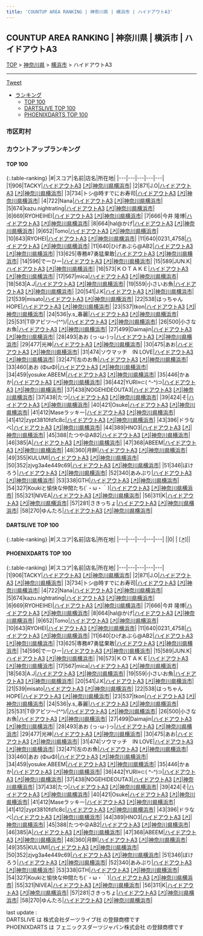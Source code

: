 ```yaml
---
title: 'COUNTUP AREA RANKING | 神奈川県 | 横浜市 | ハイドアウトA3'
---
```

## COUNTUP AREA RANKING | 神奈川県 | 横浜市 | ハイドアウトA3

[TOP](/darts/rank/) > [神奈川県](/darts/rank/神奈川県/) > [横浜市](/darts/rank/神奈川県/横浜市/) > ハイドアウトA3

___

<a href="https://twitter.com/share?ref_src=twsrc%5Etfw" data-text="COUNTUP AREA RANKING | 神奈川県横浜市ハイドアウトA3" class="twitter-share-button" data-hashtags="DARTSLIVE,PHOENIXDARTS,darts,ダーツ" data-show-count="false">Tweet</a>

* [ランキング](#カウントアップランキング)
    * [TOP 100](#top-100)
    * [DARTSLIVE TOP 100](#dartslive-top-100)
    * [PHOENIXDARTS TOP 100](#phoenixdarts-top-100)

### 市区町村

<ul>

</ul>

### カウントアップランキング

#### TOP 100



{:.table-ranking}
|#|スコア|名前|店名|所在地|
|---|---|---|---|---|
|1|906|<span class="rank-name-pd">TACKY</span>|<a href="/darts/rank/shops/90493.html">ハイドアウトA3</a> <a href="https://vs.phoenixdarts.com/jp/shop/shopDetailInfo/s_90493?s_seq=90493">[↗]</a>|<a href="/darts/rank/神奈川県/横浜市">神奈川県横浜市</a>|
|2|871|<span class="rank-name-pd">J.O</span>|<a href="/darts/rank/shops/90493.html">ハイドアウトA3</a> <a href="https://vs.phoenixdarts.com/jp/shop/shopDetailInfo/s_90493?s_seq=90493">[↗]</a>|<a href="/darts/rank/神奈川県/横浜市">神奈川県横浜市</a>|
|3|734|<span class="rank-name-pd">トシ@時すでにお寿司</span>|<a href="/darts/rank/shops/90493.html">ハイドアウトA3</a> <a href="https://vs.phoenixdarts.com/jp/shop/shopDetailInfo/s_90493?s_seq=90493">[↗]</a>|<a href="/darts/rank/神奈川県/横浜市">神奈川県横浜市</a>|
|4|722|<span class="rank-name-pd">Nana</span>|<a href="/darts/rank/shops/90493.html">ハイドアウトA3</a> <a href="https://vs.phoenixdarts.com/jp/shop/shopDetailInfo/s_90493?s_seq=90493">[↗]</a>|<a href="/darts/rank/神奈川県/横浜市">神奈川県横浜市</a>|
|5|674|<span class="rank-name-pd">kazu.nightrating</span>|<a href="/darts/rank/shops/90493.html">ハイドアウトA3</a> <a href="https://vs.phoenixdarts.com/jp/shop/shopDetailInfo/s_90493?s_seq=90493">[↗]</a>|<a href="/darts/rank/神奈川県/横浜市">神奈川県横浜市</a>|
|6|669|<span class="rank-name-pd">RYOHEIHEI</span>|<a href="/darts/rank/shops/90493.html">ハイドアウトA3</a> <a href="https://vs.phoenixdarts.com/jp/shop/shopDetailInfo/s_90493?s_seq=90493">[↗]</a>|<a href="/darts/rank/神奈川県/横浜市">神奈川県横浜市</a>|
|7|666|<span class="rank-name-pd"><span class="pro-icon-pd"></span>今井 隆博</span>|<a href="/darts/rank/shops/90493.html">ハイドアウトA3</a> <a href="https://vs.phoenixdarts.com/jp/shop/shopDetailInfo/s_90493?s_seq=90493">[↗]</a>|<a href="/darts/rank/神奈川県/横浜市">神奈川県横浜市</a>|
|8|664|<span class="rank-name-pd">hal@かげ</span>|<a href="/darts/rank/shops/90493.html">ハイドアウトA3</a> <a href="https://vs.phoenixdarts.com/jp/shop/shopDetailInfo/s_90493?s_seq=90493">[↗]</a>|<a href="/darts/rank/神奈川県/横浜市">神奈川県横浜市</a>|
|9|652|<span class="rank-name-pd">Tomo</span>|<a href="/darts/rank/shops/90493.html">ハイドアウトA3</a> <a href="https://vs.phoenixdarts.com/jp/shop/shopDetailInfo/s_90493?s_seq=90493">[↗]</a>|<a href="/darts/rank/神奈川県/横浜市">神奈川県横浜市</a>|
|10|643|<span class="rank-name-pd">RYOHEI</span>|<a href="/darts/rank/shops/90493.html">ハイドアウトA3</a> <a href="https://vs.phoenixdarts.com/jp/shop/shopDetailInfo/s_90493?s_seq=90493">[↗]</a>|<a href="/darts/rank/神奈川県/横浜市">神奈川県横浜市</a>|
|11|640|<span class="rank-name-pd">0231_4758</span>|<a href="/darts/rank/shops/90493.html">ハイドアウトA3</a> <a href="https://vs.phoenixdarts.com/jp/shop/shopDetailInfo/s_90493?s_seq=90493">[↗]</a>|<a href="/darts/rank/神奈川県/横浜市">神奈川県横浜市</a>|
|11|640|<span class="rank-name-pd">ひげあぶら@AB2</span>|<a href="/darts/rank/shops/90493.html">ハイドアウトA3</a> <a href="https://vs.phoenixdarts.com/jp/shop/shopDetailInfo/s_90493?s_seq=90493">[↗]</a>|<a href="/darts/rank/神奈川県/横浜市">神奈川県横浜市</a>|
|13|625|<span class="rank-name-pd">専務#7勇猛果敢</span>|<a href="/darts/rank/shops/90493.html">ハイドアウトA3</a> <a href="https://vs.phoenixdarts.com/jp/shop/shopDetailInfo/s_90493?s_seq=90493">[↗]</a>|<a href="/darts/rank/神奈川県/横浜市">神奈川県横浜市</a>|
|14|596|<span class="rank-name-pd">でーひー</span>|<a href="/darts/rank/shops/90493.html">ハイドアウトA3</a> <a href="https://vs.phoenixdarts.com/jp/shop/shopDetailInfo/s_90493?s_seq=90493">[↗]</a>|<a href="/darts/rank/神奈川県/横浜市">神奈川県横浜市</a>|
|15|589|<span class="rank-name-pd">JUN.K</span>|<a href="/darts/rank/shops/90493.html">ハイドアウトA3</a> <a href="https://vs.phoenixdarts.com/jp/shop/shopDetailInfo/s_90493?s_seq=90493">[↗]</a>|<a href="/darts/rank/神奈川県/横浜市">神奈川県横浜市</a>|
|16|573|<span class="rank-name-pd">ＫＯＴＡＫＥ</span>|<a href="/darts/rank/shops/90493.html">ハイドアウトA3</a> <a href="https://vs.phoenixdarts.com/jp/shop/shopDetailInfo/s_90493?s_seq=90493">[↗]</a>|<a href="/darts/rank/神奈川県/横浜市">神奈川県横浜市</a>|
|17|567|<span class="rank-name-pd">mica</span>|<a href="/darts/rank/shops/90493.html">ハイドアウトA3</a> <a href="https://vs.phoenixdarts.com/jp/shop/shopDetailInfo/s_90493?s_seq=90493">[↗]</a>|<a href="/darts/rank/神奈川県/横浜市">神奈川県横浜市</a>|
|18|563|<span class="rank-name-pd">A.J</span>|<a href="/darts/rank/shops/90493.html">ハイドアウトA3</a> <a href="https://vs.phoenixdarts.com/jp/shop/shopDetailInfo/s_90493?s_seq=90493">[↗]</a>|<a href="/darts/rank/神奈川県/横浜市">神奈川県横浜市</a>|
|19|559|<span class="rank-name-pd">小さいお魚</span>|<a href="/darts/rank/shops/90493.html">ハイドアウトA3</a> <a href="https://vs.phoenixdarts.com/jp/shop/shopDetailInfo/s_90493?s_seq=90493">[↗]</a>|<a href="/darts/rank/神奈川県/横浜市">神奈川県横浜市</a>|
|20|541|<span class="rank-name-pd">J.K</span>|<a href="/darts/rank/shops/90493.html">ハイドアウトA3</a> <a href="https://vs.phoenixdarts.com/jp/shop/shopDetailInfo/s_90493?s_seq=90493">[↗]</a>|<a href="/darts/rank/神奈川県/横浜市">神奈川県横浜市</a>|
|21|539|<span class="rank-name-pd">misato</span>|<a href="/darts/rank/shops/90493.html">ハイドアウトA3</a> <a href="https://vs.phoenixdarts.com/jp/shop/shopDetailInfo/s_90493?s_seq=90493">[↗]</a>|<a href="/darts/rank/神奈川県/横浜市">神奈川県横浜市</a>|
|22|538|<span class="rank-name-pd">はっちゃんHOPE</span>|<a href="/darts/rank/shops/90493.html">ハイドアウトA3</a> <a href="https://vs.phoenixdarts.com/jp/shop/shopDetailInfo/s_90493?s_seq=90493">[↗]</a>|<a href="/darts/rank/神奈川県/横浜市">神奈川県横浜市</a>|
|23|537|<span class="rank-name-pd">tkon</span>|<a href="/darts/rank/shops/90493.html">ハイドアウトA3</a> <a href="https://vs.phoenixdarts.com/jp/shop/shopDetailInfo/s_90493?s_seq=90493">[↗]</a>|<a href="/darts/rank/神奈川県/横浜市">神奈川県横浜市</a>|
|24|536|<span class="rank-name-pd">y.s_春麗</span>|<a href="/darts/rank/shops/90493.html">ハイドアウトA3</a> <a href="https://vs.phoenixdarts.com/jp/shop/shopDetailInfo/s_90493?s_seq=90493">[↗]</a>|<a href="/darts/rank/神奈川県/横浜市">神奈川県横浜市</a>|
|25|531|<span class="rank-name-pd">T@アビツ～(^^)/</span>|<a href="/darts/rank/shops/90493.html">ハイドアウトA3</a> <a href="https://vs.phoenixdarts.com/jp/shop/shopDetailInfo/s_90493?s_seq=90493">[↗]</a>|<a href="/darts/rank/神奈川県/横浜市">神奈川県横浜市</a>|
|26|500|<span class="rank-name-pd">小さなお魚</span>|<a href="/darts/rank/shops/90493.html">ハイドアウトA3</a> <a href="https://vs.phoenixdarts.com/jp/shop/shopDetailInfo/s_90493?s_seq=90493">[↗]</a>|<a href="/darts/rank/神奈川県/横浜市">神奈川県横浜市</a>|
|27|499|<span class="rank-name-pd">Daimajin</span>|<a href="/darts/rank/shops/90493.html">ハイドアウトA3</a> <a href="https://vs.phoenixdarts.com/jp/shop/shopDetailInfo/s_90493?s_seq=90493">[↗]</a>|<a href="/darts/rank/神奈川県/横浜市">神奈川県横浜市</a>|
|28|493|<span class="rank-name-pd">あお (っ･ω･)っ</span>|<a href="/darts/rank/shops/90493.html">ハイドアウトA3</a> <a href="https://vs.phoenixdarts.com/jp/shop/shopDetailInfo/s_90493?s_seq=90493">[↗]</a>|<a href="/darts/rank/神奈川県/横浜市">神奈川県横浜市</a>|
|29|477|<span class="rank-name-pd">光神</span>|<a href="/darts/rank/shops/90493.html">ハイドアウトA3</a> <a href="https://vs.phoenixdarts.com/jp/shop/shopDetailInfo/s_90493?s_seq=90493">[↗]</a>|<a href="/darts/rank/神奈川県/横浜市">神奈川県横浜市</a>|
|30|475|<span class="rank-name-pd">あお</span>|<a href="/darts/rank/shops/90493.html">ハイドアウトA3</a> <a href="https://vs.phoenixdarts.com/jp/shop/shopDetailInfo/s_90493?s_seq=90493">[↗]</a>|<a href="/darts/rank/神奈川県/横浜市">神奈川県横浜市</a>|
|31|474|<span class="rank-name-pd">ソウマッチ　IN LOVE</span>|<a href="/darts/rank/shops/90493.html">ハイドアウトA3</a> <a href="https://vs.phoenixdarts.com/jp/shop/shopDetailInfo/s_90493?s_seq=90493">[↗]</a>|<a href="/darts/rank/神奈川県/横浜市">神奈川県横浜市</a>|
|32|471|<span class="rank-name-pd">左のお魚</span>|<a href="/darts/rank/shops/90493.html">ハイドアウトA3</a> <a href="https://vs.phoenixdarts.com/jp/shop/shopDetailInfo/s_90493?s_seq=90493">[↗]</a>|<a href="/darts/rank/神奈川県/横浜市">神奈川県横浜市</a>|
|33|460|<span class="rank-name-pd">あお (ΦωΦ)</span>|<a href="/darts/rank/shops/90493.html">ハイドアウトA3</a> <a href="https://vs.phoenixdarts.com/jp/shop/shopDetailInfo/s_90493?s_seq=90493">[↗]</a>|<a href="/darts/rank/神奈川県/横浜市">神奈川県横浜市</a>|
|34|459|<span class="rank-name-pd">yosuke.ABEEM</span>|<a href="/darts/rank/shops/90493.html">ハイドアウトA3</a> <a href="https://vs.phoenixdarts.com/jp/shop/shopDetailInfo/s_90493?s_seq=90493">[↗]</a>|<a href="/darts/rank/神奈川県/横浜市">神奈川県横浜市</a>|
|35|446|<span class="rank-name-pd">かぁか</span>|<a href="/darts/rank/shops/90493.html">ハイドアウトA3</a> <a href="https://vs.phoenixdarts.com/jp/shop/shopDetailInfo/s_90493?s_seq=90493">[↗]</a>|<a href="/darts/rank/神奈川県/横浜市">神奈川県横浜市</a>|
|36|442|<span class="rank-name-pd">YURI≡⊂( ^-^)⊃</span>|<a href="/darts/rank/shops/90493.html">ハイドアウトA3</a> <a href="https://vs.phoenixdarts.com/jp/shop/shopDetailInfo/s_90493?s_seq=90493">[↗]</a>|<a href="/darts/rank/神奈川県/横浜市">神奈川県横浜市</a>|
|37|438|<span class="rank-name-pd">NOGEHIDEOUTA3</span>|<a href="/darts/rank/shops/90493.html">ハイドアウトA3</a> <a href="https://vs.phoenixdarts.com/jp/shop/shopDetailInfo/s_90493?s_seq=90493">[↗]</a>|<a href="/darts/rank/神奈川県/横浜市">神奈川県横浜市</a>|
|37|438|<span class="rank-name-pd">たつ</span>|<a href="/darts/rank/shops/90493.html">ハイドアウトA3</a> <a href="https://vs.phoenixdarts.com/jp/shop/shopDetailInfo/s_90493?s_seq=90493">[↗]</a>|<a href="/darts/rank/神奈川県/横浜市">神奈川県横浜市</a>|
|39|424|<span class="rank-name-pd">そ</span>|<a href="/darts/rank/shops/90493.html">ハイドアウトA3</a> <a href="https://vs.phoenixdarts.com/jp/shop/shopDetailInfo/s_90493?s_seq=90493">[↗]</a>|<a href="/darts/rank/神奈川県/横浜市">神奈川県横浜市</a>|
|40|421|<span class="rank-name-pd">Osuke</span>|<a href="/darts/rank/shops/90493.html">ハイドアウトA3</a> <a href="https://vs.phoenixdarts.com/jp/shop/shopDetailInfo/s_90493?s_seq=90493">[↗]</a>|<a href="/darts/rank/神奈川県/横浜市">神奈川県横浜市</a>|
|41|412|<span class="rank-name-pd">Maseラッキー</span>|<a href="/darts/rank/shops/90493.html">ハイドアウトA3</a> <a href="https://vs.phoenixdarts.com/jp/shop/shopDetailInfo/s_90493?s_seq=90493">[↗]</a>|<a href="/darts/rank/神奈川県/横浜市">神奈川県横浜市</a>|
|41|412|<span class="rank-name-pd">zypt3810fd1c8c</span>|<a href="/darts/rank/shops/90493.html">ハイドアウトA3</a> <a href="https://vs.phoenixdarts.com/jp/shop/shopDetailInfo/s_90493?s_seq=90493">[↗]</a>|<a href="/darts/rank/神奈川県/横浜市">神奈川県横浜市</a>|
|43|396|<span class="rank-name-pd">ドラなべ</span>|<a href="/darts/rank/shops/90493.html">ハイドアウトA3</a> <a href="https://vs.phoenixdarts.com/jp/shop/shopDetailInfo/s_90493?s_seq=90493">[↗]</a>|<a href="/darts/rank/神奈川県/横浜市">神奈川県横浜市</a>|
|44|389|<span class="rank-name-pd">HNO3</span>|<a href="/darts/rank/shops/90493.html">ハイドアウトA3</a> <a href="https://vs.phoenixdarts.com/jp/shop/shopDetailInfo/s_90493?s_seq=90493">[↗]</a>|<a href="/darts/rank/神奈川県/横浜市">神奈川県横浜市</a>|
|45|388|<span class="rank-name-pd">たつや😜AB2</span>|<a href="/darts/rank/shops/90493.html">ハイドアウトA3</a> <a href="https://vs.phoenixdarts.com/jp/shop/shopDetailInfo/s_90493?s_seq=90493">[↗]</a>|<a href="/darts/rank/神奈川県/横浜市">神奈川県横浜市</a>|
|46|385|<span class="rank-name-pd">A</span>|<a href="/darts/rank/shops/90493.html">ハイドアウトA3</a> <a href="https://vs.phoenixdarts.com/jp/shop/shopDetailInfo/s_90493?s_seq=90493">[↗]</a>|<a href="/darts/rank/神奈川県/横浜市">神奈川県横浜市</a>|
|47|368|<span class="rank-name-pd">ABEEM</span>|<a href="/darts/rank/shops/90493.html">ハイドアウトA3</a> <a href="https://vs.phoenixdarts.com/jp/shop/shopDetailInfo/s_90493?s_seq=90493">[↗]</a>|<a href="/darts/rank/神奈川県/横浜市">神奈川県横浜市</a>|
|48|360|<span class="rank-name-pd">月餅</span>|<a href="/darts/rank/shops/90493.html">ハイドアウトA3</a> <a href="https://vs.phoenixdarts.com/jp/shop/shopDetailInfo/s_90493?s_seq=90493">[↗]</a>|<a href="/darts/rank/神奈川県/横浜市">神奈川県横浜市</a>|
|49|355|<span class="rank-name-pd">KULUMI</span>|<a href="/darts/rank/shops/90493.html">ハイドアウトA3</a> <a href="https://vs.phoenixdarts.com/jp/shop/shopDetailInfo/s_90493?s_seq=90493">[↗]</a>|<a href="/darts/rank/神奈川県/横浜市">神奈川県横浜市</a>|
|50|352|<span class="rank-name-pd">zjvg3a4e449c69</span>|<a href="/darts/rank/shops/90493.html">ハイドアウトA3</a> <a href="https://vs.phoenixdarts.com/jp/shop/shopDetailInfo/s_90493?s_seq=90493">[↗]</a>|<a href="/darts/rank/神奈川県/横浜市">神奈川県横浜市</a>|
|51|346|<span class="rank-name-pd">ぼけろう</span>|<a href="/darts/rank/shops/90493.html">ハイドアウトA3</a> <a href="https://vs.phoenixdarts.com/jp/shop/shopDetailInfo/s_90493?s_seq=90493">[↗]</a>|<a href="/darts/rank/神奈川県/横浜市">神奈川県横浜市</a>|
|52|340|<span class="rank-name-pd">あみぷり</span>|<a href="/darts/rank/shops/90493.html">ハイドアウトA3</a> <a href="https://vs.phoenixdarts.com/jp/shop/shopDetailInfo/s_90493?s_seq=90493">[↗]</a>|<a href="/darts/rank/神奈川県/横浜市">神奈川県横浜市</a>|
|53|338|<span class="rank-name-pd">GTH</span>|<a href="/darts/rank/shops/90493.html">ハイドアウトA3</a> <a href="https://vs.phoenixdarts.com/jp/shop/shopDetailInfo/s_90493?s_seq=90493">[↗]</a>|<a href="/darts/rank/神奈川県/横浜市">神奈川県横浜市</a>|
|54|327|<span class="rank-name-pd">Koukiと愉快な仲間たち(´・ω・｀)</span>|<a href="/darts/rank/shops/90493.html">ハイドアウトA3</a> <a href="https://vs.phoenixdarts.com/jp/shop/shopDetailInfo/s_90493?s_seq=90493">[↗]</a>|<a href="/darts/rank/神奈川県/横浜市">神奈川県横浜市</a>|
|55|321|<span class="rank-name-pd">NIVEA</span>|<a href="/darts/rank/shops/90493.html">ハイドアウトA3</a> <a href="https://vs.phoenixdarts.com/jp/shop/shopDetailInfo/s_90493?s_seq=90493">[↗]</a>|<a href="/darts/rank/神奈川県/横浜市">神奈川県横浜市</a>|
|56|311|<span class="rank-name-pd">K</span>|<a href="/darts/rank/shops/90493.html">ハイドアウトA3</a> <a href="https://vs.phoenixdarts.com/jp/shop/shopDetailInfo/s_90493?s_seq=90493">[↗]</a>|<a href="/darts/rank/神奈川県/横浜市">神奈川県横浜市</a>|
|57|281|<span class="rank-name-pd">さきっちょ</span>|<a href="/darts/rank/shops/90493.html">ハイドアウトA3</a> <a href="https://vs.phoenixdarts.com/jp/shop/shopDetailInfo/s_90493?s_seq=90493">[↗]</a>|<a href="/darts/rank/神奈川県/横浜市">神奈川県横浜市</a>|
|58|270|<span class="rank-name-pd">ゆんたろ</span>|<a href="/darts/rank/shops/90493.html">ハイドアウトA3</a> <a href="https://vs.phoenixdarts.com/jp/shop/shopDetailInfo/s_90493?s_seq=90493">[↗]</a>|<a href="/darts/rank/神奈川県/横浜市">神奈川県横浜市</a>|


#### DARTSLIVE TOP 100



{:.table-ranking}
|#|スコア|名前|店名|所在地|
|---|---|---|---|---|
||0|<span class="rank-name-dl"> </span>|<a href="/darts/rank/shops/.html"></a> <a href="">[↗]</a>|<a href="/darts/rank//"></a>|


#### PHOENIXDARTS TOP 100



{:.table-ranking}
|#|スコア|名前|店名|所在地|
|---|---|---|---|---|
|1|906|<span class="rank-name-pd">TACKY</span>|<a href="/darts/rank/shops/90493.html">ハイドアウトA3</a> <a href="https://vs.phoenixdarts.com/jp/shop/shopDetailInfo/s_90493?s_seq=90493">[↗]</a>|<a href="/darts/rank/神奈川県/横浜市">神奈川県横浜市</a>|
|2|871|<span class="rank-name-pd">J.O</span>|<a href="/darts/rank/shops/90493.html">ハイドアウトA3</a> <a href="https://vs.phoenixdarts.com/jp/shop/shopDetailInfo/s_90493?s_seq=90493">[↗]</a>|<a href="/darts/rank/神奈川県/横浜市">神奈川県横浜市</a>|
|3|734|<span class="rank-name-pd">トシ@時すでにお寿司</span>|<a href="/darts/rank/shops/90493.html">ハイドアウトA3</a> <a href="https://vs.phoenixdarts.com/jp/shop/shopDetailInfo/s_90493?s_seq=90493">[↗]</a>|<a href="/darts/rank/神奈川県/横浜市">神奈川県横浜市</a>|
|4|722|<span class="rank-name-pd">Nana</span>|<a href="/darts/rank/shops/90493.html">ハイドアウトA3</a> <a href="https://vs.phoenixdarts.com/jp/shop/shopDetailInfo/s_90493?s_seq=90493">[↗]</a>|<a href="/darts/rank/神奈川県/横浜市">神奈川県横浜市</a>|
|5|674|<span class="rank-name-pd">kazu.nightrating</span>|<a href="/darts/rank/shops/90493.html">ハイドアウトA3</a> <a href="https://vs.phoenixdarts.com/jp/shop/shopDetailInfo/s_90493?s_seq=90493">[↗]</a>|<a href="/darts/rank/神奈川県/横浜市">神奈川県横浜市</a>|
|6|669|<span class="rank-name-pd">RYOHEIHEI</span>|<a href="/darts/rank/shops/90493.html">ハイドアウトA3</a> <a href="https://vs.phoenixdarts.com/jp/shop/shopDetailInfo/s_90493?s_seq=90493">[↗]</a>|<a href="/darts/rank/神奈川県/横浜市">神奈川県横浜市</a>|
|7|666|<span class="rank-name-pd"><span class="pro-icon-pd"></span>今井 隆博</span>|<a href="/darts/rank/shops/90493.html">ハイドアウトA3</a> <a href="https://vs.phoenixdarts.com/jp/shop/shopDetailInfo/s_90493?s_seq=90493">[↗]</a>|<a href="/darts/rank/神奈川県/横浜市">神奈川県横浜市</a>|
|8|664|<span class="rank-name-pd">hal@かげ</span>|<a href="/darts/rank/shops/90493.html">ハイドアウトA3</a> <a href="https://vs.phoenixdarts.com/jp/shop/shopDetailInfo/s_90493?s_seq=90493">[↗]</a>|<a href="/darts/rank/神奈川県/横浜市">神奈川県横浜市</a>|
|9|652|<span class="rank-name-pd">Tomo</span>|<a href="/darts/rank/shops/90493.html">ハイドアウトA3</a> <a href="https://vs.phoenixdarts.com/jp/shop/shopDetailInfo/s_90493?s_seq=90493">[↗]</a>|<a href="/darts/rank/神奈川県/横浜市">神奈川県横浜市</a>|
|10|643|<span class="rank-name-pd">RYOHEI</span>|<a href="/darts/rank/shops/90493.html">ハイドアウトA3</a> <a href="https://vs.phoenixdarts.com/jp/shop/shopDetailInfo/s_90493?s_seq=90493">[↗]</a>|<a href="/darts/rank/神奈川県/横浜市">神奈川県横浜市</a>|
|11|640|<span class="rank-name-pd">0231_4758</span>|<a href="/darts/rank/shops/90493.html">ハイドアウトA3</a> <a href="https://vs.phoenixdarts.com/jp/shop/shopDetailInfo/s_90493?s_seq=90493">[↗]</a>|<a href="/darts/rank/神奈川県/横浜市">神奈川県横浜市</a>|
|11|640|<span class="rank-name-pd">ひげあぶら@AB2</span>|<a href="/darts/rank/shops/90493.html">ハイドアウトA3</a> <a href="https://vs.phoenixdarts.com/jp/shop/shopDetailInfo/s_90493?s_seq=90493">[↗]</a>|<a href="/darts/rank/神奈川県/横浜市">神奈川県横浜市</a>|
|13|625|<span class="rank-name-pd">専務#7勇猛果敢</span>|<a href="/darts/rank/shops/90493.html">ハイドアウトA3</a> <a href="https://vs.phoenixdarts.com/jp/shop/shopDetailInfo/s_90493?s_seq=90493">[↗]</a>|<a href="/darts/rank/神奈川県/横浜市">神奈川県横浜市</a>|
|14|596|<span class="rank-name-pd">でーひー</span>|<a href="/darts/rank/shops/90493.html">ハイドアウトA3</a> <a href="https://vs.phoenixdarts.com/jp/shop/shopDetailInfo/s_90493?s_seq=90493">[↗]</a>|<a href="/darts/rank/神奈川県/横浜市">神奈川県横浜市</a>|
|15|589|<span class="rank-name-pd">JUN.K</span>|<a href="/darts/rank/shops/90493.html">ハイドアウトA3</a> <a href="https://vs.phoenixdarts.com/jp/shop/shopDetailInfo/s_90493?s_seq=90493">[↗]</a>|<a href="/darts/rank/神奈川県/横浜市">神奈川県横浜市</a>|
|16|573|<span class="rank-name-pd">ＫＯＴＡＫＥ</span>|<a href="/darts/rank/shops/90493.html">ハイドアウトA3</a> <a href="https://vs.phoenixdarts.com/jp/shop/shopDetailInfo/s_90493?s_seq=90493">[↗]</a>|<a href="/darts/rank/神奈川県/横浜市">神奈川県横浜市</a>|
|17|567|<span class="rank-name-pd">mica</span>|<a href="/darts/rank/shops/90493.html">ハイドアウトA3</a> <a href="https://vs.phoenixdarts.com/jp/shop/shopDetailInfo/s_90493?s_seq=90493">[↗]</a>|<a href="/darts/rank/神奈川県/横浜市">神奈川県横浜市</a>|
|18|563|<span class="rank-name-pd">A.J</span>|<a href="/darts/rank/shops/90493.html">ハイドアウトA3</a> <a href="https://vs.phoenixdarts.com/jp/shop/shopDetailInfo/s_90493?s_seq=90493">[↗]</a>|<a href="/darts/rank/神奈川県/横浜市">神奈川県横浜市</a>|
|19|559|<span class="rank-name-pd">小さいお魚</span>|<a href="/darts/rank/shops/90493.html">ハイドアウトA3</a> <a href="https://vs.phoenixdarts.com/jp/shop/shopDetailInfo/s_90493?s_seq=90493">[↗]</a>|<a href="/darts/rank/神奈川県/横浜市">神奈川県横浜市</a>|
|20|541|<span class="rank-name-pd">J.K</span>|<a href="/darts/rank/shops/90493.html">ハイドアウトA3</a> <a href="https://vs.phoenixdarts.com/jp/shop/shopDetailInfo/s_90493?s_seq=90493">[↗]</a>|<a href="/darts/rank/神奈川県/横浜市">神奈川県横浜市</a>|
|21|539|<span class="rank-name-pd">misato</span>|<a href="/darts/rank/shops/90493.html">ハイドアウトA3</a> <a href="https://vs.phoenixdarts.com/jp/shop/shopDetailInfo/s_90493?s_seq=90493">[↗]</a>|<a href="/darts/rank/神奈川県/横浜市">神奈川県横浜市</a>|
|22|538|<span class="rank-name-pd">はっちゃんHOPE</span>|<a href="/darts/rank/shops/90493.html">ハイドアウトA3</a> <a href="https://vs.phoenixdarts.com/jp/shop/shopDetailInfo/s_90493?s_seq=90493">[↗]</a>|<a href="/darts/rank/神奈川県/横浜市">神奈川県横浜市</a>|
|23|537|<span class="rank-name-pd">tkon</span>|<a href="/darts/rank/shops/90493.html">ハイドアウトA3</a> <a href="https://vs.phoenixdarts.com/jp/shop/shopDetailInfo/s_90493?s_seq=90493">[↗]</a>|<a href="/darts/rank/神奈川県/横浜市">神奈川県横浜市</a>|
|24|536|<span class="rank-name-pd">y.s_春麗</span>|<a href="/darts/rank/shops/90493.html">ハイドアウトA3</a> <a href="https://vs.phoenixdarts.com/jp/shop/shopDetailInfo/s_90493?s_seq=90493">[↗]</a>|<a href="/darts/rank/神奈川県/横浜市">神奈川県横浜市</a>|
|25|531|<span class="rank-name-pd">T@アビツ～(^^)/</span>|<a href="/darts/rank/shops/90493.html">ハイドアウトA3</a> <a href="https://vs.phoenixdarts.com/jp/shop/shopDetailInfo/s_90493?s_seq=90493">[↗]</a>|<a href="/darts/rank/神奈川県/横浜市">神奈川県横浜市</a>|
|26|500|<span class="rank-name-pd">小さなお魚</span>|<a href="/darts/rank/shops/90493.html">ハイドアウトA3</a> <a href="https://vs.phoenixdarts.com/jp/shop/shopDetailInfo/s_90493?s_seq=90493">[↗]</a>|<a href="/darts/rank/神奈川県/横浜市">神奈川県横浜市</a>|
|27|499|<span class="rank-name-pd">Daimajin</span>|<a href="/darts/rank/shops/90493.html">ハイドアウトA3</a> <a href="https://vs.phoenixdarts.com/jp/shop/shopDetailInfo/s_90493?s_seq=90493">[↗]</a>|<a href="/darts/rank/神奈川県/横浜市">神奈川県横浜市</a>|
|28|493|<span class="rank-name-pd">あお (っ･ω･)っ</span>|<a href="/darts/rank/shops/90493.html">ハイドアウトA3</a> <a href="https://vs.phoenixdarts.com/jp/shop/shopDetailInfo/s_90493?s_seq=90493">[↗]</a>|<a href="/darts/rank/神奈川県/横浜市">神奈川県横浜市</a>|
|29|477|<span class="rank-name-pd">光神</span>|<a href="/darts/rank/shops/90493.html">ハイドアウトA3</a> <a href="https://vs.phoenixdarts.com/jp/shop/shopDetailInfo/s_90493?s_seq=90493">[↗]</a>|<a href="/darts/rank/神奈川県/横浜市">神奈川県横浜市</a>|
|30|475|<span class="rank-name-pd">あお</span>|<a href="/darts/rank/shops/90493.html">ハイドアウトA3</a> <a href="https://vs.phoenixdarts.com/jp/shop/shopDetailInfo/s_90493?s_seq=90493">[↗]</a>|<a href="/darts/rank/神奈川県/横浜市">神奈川県横浜市</a>|
|31|474|<span class="rank-name-pd">ソウマッチ　IN LOVE</span>|<a href="/darts/rank/shops/90493.html">ハイドアウトA3</a> <a href="https://vs.phoenixdarts.com/jp/shop/shopDetailInfo/s_90493?s_seq=90493">[↗]</a>|<a href="/darts/rank/神奈川県/横浜市">神奈川県横浜市</a>|
|32|471|<span class="rank-name-pd">左のお魚</span>|<a href="/darts/rank/shops/90493.html">ハイドアウトA3</a> <a href="https://vs.phoenixdarts.com/jp/shop/shopDetailInfo/s_90493?s_seq=90493">[↗]</a>|<a href="/darts/rank/神奈川県/横浜市">神奈川県横浜市</a>|
|33|460|<span class="rank-name-pd">あお (ΦωΦ)</span>|<a href="/darts/rank/shops/90493.html">ハイドアウトA3</a> <a href="https://vs.phoenixdarts.com/jp/shop/shopDetailInfo/s_90493?s_seq=90493">[↗]</a>|<a href="/darts/rank/神奈川県/横浜市">神奈川県横浜市</a>|
|34|459|<span class="rank-name-pd">yosuke.ABEEM</span>|<a href="/darts/rank/shops/90493.html">ハイドアウトA3</a> <a href="https://vs.phoenixdarts.com/jp/shop/shopDetailInfo/s_90493?s_seq=90493">[↗]</a>|<a href="/darts/rank/神奈川県/横浜市">神奈川県横浜市</a>|
|35|446|<span class="rank-name-pd">かぁか</span>|<a href="/darts/rank/shops/90493.html">ハイドアウトA3</a> <a href="https://vs.phoenixdarts.com/jp/shop/shopDetailInfo/s_90493?s_seq=90493">[↗]</a>|<a href="/darts/rank/神奈川県/横浜市">神奈川県横浜市</a>|
|36|442|<span class="rank-name-pd">YURI≡⊂( ^-^)⊃</span>|<a href="/darts/rank/shops/90493.html">ハイドアウトA3</a> <a href="https://vs.phoenixdarts.com/jp/shop/shopDetailInfo/s_90493?s_seq=90493">[↗]</a>|<a href="/darts/rank/神奈川県/横浜市">神奈川県横浜市</a>|
|37|438|<span class="rank-name-pd">NOGEHIDEOUTA3</span>|<a href="/darts/rank/shops/90493.html">ハイドアウトA3</a> <a href="https://vs.phoenixdarts.com/jp/shop/shopDetailInfo/s_90493?s_seq=90493">[↗]</a>|<a href="/darts/rank/神奈川県/横浜市">神奈川県横浜市</a>|
|37|438|<span class="rank-name-pd">たつ</span>|<a href="/darts/rank/shops/90493.html">ハイドアウトA3</a> <a href="https://vs.phoenixdarts.com/jp/shop/shopDetailInfo/s_90493?s_seq=90493">[↗]</a>|<a href="/darts/rank/神奈川県/横浜市">神奈川県横浜市</a>|
|39|424|<span class="rank-name-pd">そ</span>|<a href="/darts/rank/shops/90493.html">ハイドアウトA3</a> <a href="https://vs.phoenixdarts.com/jp/shop/shopDetailInfo/s_90493?s_seq=90493">[↗]</a>|<a href="/darts/rank/神奈川県/横浜市">神奈川県横浜市</a>|
|40|421|<span class="rank-name-pd">Osuke</span>|<a href="/darts/rank/shops/90493.html">ハイドアウトA3</a> <a href="https://vs.phoenixdarts.com/jp/shop/shopDetailInfo/s_90493?s_seq=90493">[↗]</a>|<a href="/darts/rank/神奈川県/横浜市">神奈川県横浜市</a>|
|41|412|<span class="rank-name-pd">Maseラッキー</span>|<a href="/darts/rank/shops/90493.html">ハイドアウトA3</a> <a href="https://vs.phoenixdarts.com/jp/shop/shopDetailInfo/s_90493?s_seq=90493">[↗]</a>|<a href="/darts/rank/神奈川県/横浜市">神奈川県横浜市</a>|
|41|412|<span class="rank-name-pd">zypt3810fd1c8c</span>|<a href="/darts/rank/shops/90493.html">ハイドアウトA3</a> <a href="https://vs.phoenixdarts.com/jp/shop/shopDetailInfo/s_90493?s_seq=90493">[↗]</a>|<a href="/darts/rank/神奈川県/横浜市">神奈川県横浜市</a>|
|43|396|<span class="rank-name-pd">ドラなべ</span>|<a href="/darts/rank/shops/90493.html">ハイドアウトA3</a> <a href="https://vs.phoenixdarts.com/jp/shop/shopDetailInfo/s_90493?s_seq=90493">[↗]</a>|<a href="/darts/rank/神奈川県/横浜市">神奈川県横浜市</a>|
|44|389|<span class="rank-name-pd">HNO3</span>|<a href="/darts/rank/shops/90493.html">ハイドアウトA3</a> <a href="https://vs.phoenixdarts.com/jp/shop/shopDetailInfo/s_90493?s_seq=90493">[↗]</a>|<a href="/darts/rank/神奈川県/横浜市">神奈川県横浜市</a>|
|45|388|<span class="rank-name-pd">たつや😜AB2</span>|<a href="/darts/rank/shops/90493.html">ハイドアウトA3</a> <a href="https://vs.phoenixdarts.com/jp/shop/shopDetailInfo/s_90493?s_seq=90493">[↗]</a>|<a href="/darts/rank/神奈川県/横浜市">神奈川県横浜市</a>|
|46|385|<span class="rank-name-pd">A</span>|<a href="/darts/rank/shops/90493.html">ハイドアウトA3</a> <a href="https://vs.phoenixdarts.com/jp/shop/shopDetailInfo/s_90493?s_seq=90493">[↗]</a>|<a href="/darts/rank/神奈川県/横浜市">神奈川県横浜市</a>|
|47|368|<span class="rank-name-pd">ABEEM</span>|<a href="/darts/rank/shops/90493.html">ハイドアウトA3</a> <a href="https://vs.phoenixdarts.com/jp/shop/shopDetailInfo/s_90493?s_seq=90493">[↗]</a>|<a href="/darts/rank/神奈川県/横浜市">神奈川県横浜市</a>|
|48|360|<span class="rank-name-pd">月餅</span>|<a href="/darts/rank/shops/90493.html">ハイドアウトA3</a> <a href="https://vs.phoenixdarts.com/jp/shop/shopDetailInfo/s_90493?s_seq=90493">[↗]</a>|<a href="/darts/rank/神奈川県/横浜市">神奈川県横浜市</a>|
|49|355|<span class="rank-name-pd">KULUMI</span>|<a href="/darts/rank/shops/90493.html">ハイドアウトA3</a> <a href="https://vs.phoenixdarts.com/jp/shop/shopDetailInfo/s_90493?s_seq=90493">[↗]</a>|<a href="/darts/rank/神奈川県/横浜市">神奈川県横浜市</a>|
|50|352|<span class="rank-name-pd">zjvg3a4e449c69</span>|<a href="/darts/rank/shops/90493.html">ハイドアウトA3</a> <a href="https://vs.phoenixdarts.com/jp/shop/shopDetailInfo/s_90493?s_seq=90493">[↗]</a>|<a href="/darts/rank/神奈川県/横浜市">神奈川県横浜市</a>|
|51|346|<span class="rank-name-pd">ぼけろう</span>|<a href="/darts/rank/shops/90493.html">ハイドアウトA3</a> <a href="https://vs.phoenixdarts.com/jp/shop/shopDetailInfo/s_90493?s_seq=90493">[↗]</a>|<a href="/darts/rank/神奈川県/横浜市">神奈川県横浜市</a>|
|52|340|<span class="rank-name-pd">あみぷり</span>|<a href="/darts/rank/shops/90493.html">ハイドアウトA3</a> <a href="https://vs.phoenixdarts.com/jp/shop/shopDetailInfo/s_90493?s_seq=90493">[↗]</a>|<a href="/darts/rank/神奈川県/横浜市">神奈川県横浜市</a>|
|53|338|<span class="rank-name-pd">GTH</span>|<a href="/darts/rank/shops/90493.html">ハイドアウトA3</a> <a href="https://vs.phoenixdarts.com/jp/shop/shopDetailInfo/s_90493?s_seq=90493">[↗]</a>|<a href="/darts/rank/神奈川県/横浜市">神奈川県横浜市</a>|
|54|327|<span class="rank-name-pd">Koukiと愉快な仲間たち(´・ω・｀)</span>|<a href="/darts/rank/shops/90493.html">ハイドアウトA3</a> <a href="https://vs.phoenixdarts.com/jp/shop/shopDetailInfo/s_90493?s_seq=90493">[↗]</a>|<a href="/darts/rank/神奈川県/横浜市">神奈川県横浜市</a>|
|55|321|<span class="rank-name-pd">NIVEA</span>|<a href="/darts/rank/shops/90493.html">ハイドアウトA3</a> <a href="https://vs.phoenixdarts.com/jp/shop/shopDetailInfo/s_90493?s_seq=90493">[↗]</a>|<a href="/darts/rank/神奈川県/横浜市">神奈川県横浜市</a>|
|56|311|<span class="rank-name-pd">K</span>|<a href="/darts/rank/shops/90493.html">ハイドアウトA3</a> <a href="https://vs.phoenixdarts.com/jp/shop/shopDetailInfo/s_90493?s_seq=90493">[↗]</a>|<a href="/darts/rank/神奈川県/横浜市">神奈川県横浜市</a>|
|57|281|<span class="rank-name-pd">さきっちょ</span>|<a href="/darts/rank/shops/90493.html">ハイドアウトA3</a> <a href="https://vs.phoenixdarts.com/jp/shop/shopDetailInfo/s_90493?s_seq=90493">[↗]</a>|<a href="/darts/rank/神奈川県/横浜市">神奈川県横浜市</a>|
|58|270|<span class="rank-name-pd">ゆんたろ</span>|<a href="/darts/rank/shops/90493.html">ハイドアウトA3</a> <a href="https://vs.phoenixdarts.com/jp/shop/shopDetailInfo/s_90493?s_seq=90493">[↗]</a>|<a href="/darts/rank/神奈川県/横浜市">神奈川県横浜市</a>|


<div class="footer border-top border-gray-light mt-5 pt-3 text-right text-gray">
    last update : <span style="font-weight: italic" id="foot_last_modified"></span><br />
    DARTSLIVE は 株式会社ダーツライブ社 の登録商標です<br />
    PHOENIXDARTS は フェニックスダーツジャパン株式会社 の登録商標です<br />
</div>

<script src="https://cdnjs.cloudflare.com/ajax/libs/jquery.tablesorter/2.31.3/js/jquery.tablesorter.min.js" integrity="sha512-qzgd5cYSZcosqpzpn7zF2ZId8f/8CHmFKZ8j7mU4OUXTNRd5g+ZHBPsgKEwoqxCtdQvExE5LprwwPAgoicguNg==" crossorigin="anonymous" referrerpolicy="no-referrer"></script>
<link rel="stylesheet" href="https://cdnjs.cloudflare.com/ajax/libs/jquery.tablesorter/2.31.3/css/theme.default.min.css" integrity="sha512-wghhOJkjQX0Lh3NSWvNKeZ0ZpNn+SPVXX1Qyc9OCaogADktxrBiBdKGDoqVUOyhStvMBmJQ8ZdMHiR3wuEq8+w==" crossorigin="anonymous" referrerpolicy="no-referrer" />
<script>
$(function() {
    $(".table-ranking").tablesorter({sortList:[[0, 0]]});
    $("#foot_last_modified").text(formatDate(new Date(document.lastModified), 'yyyy-MM-dd HH:mm:ss'));
});
</script>

<script async src="https://platform.twitter.com/widgets.js" charset="utf-8"></script>